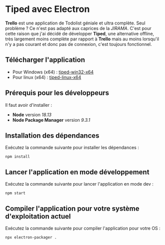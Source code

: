 # Tiped avec Electron

**Trello** est une application de Todolist géniale et ultra complète. Seul problème ? Ce n'est pas adapté aux caprices de la *JIRAMA*. C'est pour cette raison que j'ai décidé de développer **Tiped**, une alternative offline, très largement moins complète par rapport à **Trello** mais au moins lorsqu'il n'y a pas courant et donc pas de connexion, c'est toujours fonctionnel.

## Télécharger l'application

* Pour Windows (x64) : [tiped-win32-x64](https://drive.google.com/file/d/123oj2dHXHxGZ2PaNVT3wPnCMaGw8UlLm/view?usp=share_link)
* Pour linux (x64) : [tiped-linux-x64](https://drive.google.com/file/d/1bnt3gzcMDAR2iZEqf-_O3HCMz-atSHtR/view?usp=share_link)

## Prérequis pour les développeurs

Il faut avoir d'installer :

* **Node** version *18.13*
* **Node Package Manager** version *9.3.1*

## Installation des dépendances

Exécutez la commande suivante pour installer les dépendances :

`npm install`

## Lancer l'application en mode développement

Exécutez la commande suivante pour lancer l'application en mode dev :

`npm start`

## Compiler l'application pour votre système d'exploitation actuel

Exécutez la commande suivante pour compiler l'application pour votre OS :

`npx electron-packager .`